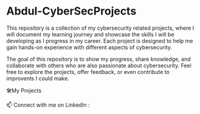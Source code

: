 # Abdul-CyberSecProjects

This repository is a collection of my cybersecurity related projects, where I will document my learning journey and showcase the skills I will be developing as I progress in my career. Each project is designed to help me gain hands-on experience with different aspects of cybersecurity.

The goal of this repository is to show my progress, share knowledge, and collaborate with others who are also passionate about cybersecurity. Feel free to explore the projects, offer feedback, or even contribute to improvents I could make.





🛠️My Projects








📫 Connect with me on LinkedIn :
